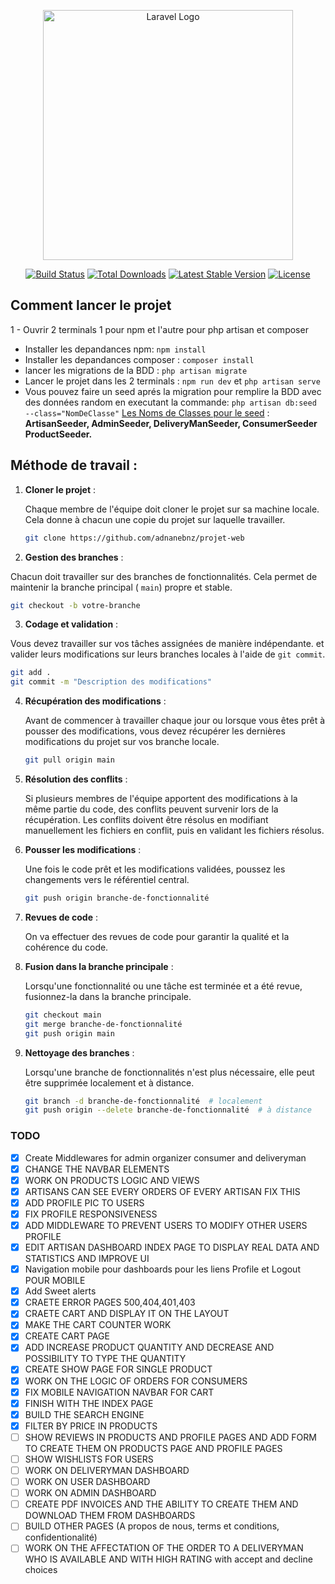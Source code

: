<p align="center"><a href="https://laravel.com" target="_blank"><img src="https://raw.githubusercontent.com/laravel/art/master/logo-lockup/5%20SVG/2%20CMYK/1%20Full%20Color/laravel-logolockup-cmyk-red.svg" width="400" alt="Laravel Logo"></a></p>

<p align="center">
<a href="https://github.com/laravel/framework/actions"><img src="https://github.com/laravel/framework/workflows/tests/badge.svg" alt="Build Status"></a>
<a href="https://packagist.org/packages/laravel/framework"><img src="https://img.shields.io/packagist/dt/laravel/framework" alt="Total Downloads"></a>
<a href="https://packagist.org/packages/laravel/framework"><img src="https://img.shields.io/packagist/v/laravel/framework" alt="Latest Stable Version"></a>
<a href="https://packagist.org/packages/laravel/framework"><img src="https://img.shields.io/packagist/l/laravel/framework" alt="License"></a>
</p>

## Comment lancer le projet

1 - Ouvrir 2 terminals 1 pour npm et l'autre pour php artisan et composer

-   Installer les depandances npm: `npm install`
-   Installer les depandances composer : `composer install`
-   lancer les migrations de la BDD : `php artisan migrate`
-   Lancer le projet dans les 2 terminals : `npm run dev` et `php artisan serve`
-   Vous pouvez faire un seed aprés la migration pour remplire la BDD avec des données random en executant la commande: `php artisan db:seed --class="NomDeClasse"`
    <u>Les Noms de Classes pour le seed</u> : **ArtisanSeeder, AdminSeeder, DeliveryManSeeder, ConsumerSeeder ProductSeeder.**

## Méthode de travail :

1. **Cloner le projet** :

    Chaque membre de l'équipe doit cloner le projet sur sa machine locale. Cela donne à chacun une copie du projet sur laquelle travailler.

    ```bash
    git clone https://github.com/adnanebnz/projet-web
    ```

2. **Gestion des branches** :

Chacun doit travailler sur des branches de fonctionnalités. Cela permet de maintenir la branche principal ( `main`) propre et stable.

```bash
git checkout -b votre-branche
```

3. **Codage et validation** :

Vous devez travailler sur vos tâches assignées de manière indépendante. et valider leurs modifications sur leurs branches locales à l'aide de `git commit`.

```bash
git add .
git commit -m "Description des modifications"
```

4. **Récupération des modifications** :

    Avant de commencer à travailler chaque jour ou lorsque vous êtes prêt à pousser des modifications, vous devez récupérer les dernières modifications du projet sur vos branche locale.

    ```bash
    git pull origin main
    ```

5. **Résolution des conflits** :

    Si plusieurs membres de l'équipe apportent des modifications à la même partie du code, des conflits peuvent survenir lors de la récupération. Les conflits doivent être résolus en modifiant manuellement les fichiers en conflit, puis en validant les fichiers résolus.

6. **Pousser les modifications** :

    Une fois le code prêt et les modifications validées, poussez les changements vers le référentiel central.

    ```bash
    git push origin branche-de-fonctionnalité
    ```

7. **Revues de code** :

    On va effectuer des revues de code pour garantir la qualité et la cohérence du code.

8. **Fusion dans la branche principale** :

    Lorsqu'une fonctionnalité ou une tâche est terminée et a été revue, fusionnez-la dans la branche principale.

    ```bash
    git checkout main
    git merge branche-de-fonctionnalité
    git push origin main
    ```

9. **Nettoyage des branches** :

    Lorsqu'une branche de fonctionnalités n'est plus nécessaire, elle peut être supprimée localement et à distance.

    ```bash
    git branch -d branche-de-fonctionnalité  # localement
    git push origin --delete branche-de-fonctionnalité  # à distance
    ```

### TODO

-   [x] Create Middlewares for admin organizer consumer and deliveryman
-   [x] CHANGE THE NAVBAR ELEMENTS
-   [x] WORK ON PRODUCTS LOGIC AND VIEWS
-   [x] ARTISANS CAN SEE EVERY ORDERS OF EVERY ARTISAN FIX THIS
-   [x] ADD PROFILE PIC TO USERS
-   [x] FIX PROFILE RESPONSIVENESS
-   [x] ADD MIDDLEWARE TO PREVENT USERS TO MODIFY OTHER USERS PROFILE
-   [x] EDIT ARTISAN DASHBOARD INDEX PAGE TO DISPLAY REAL DATA AND STATISTICS AND IMPROVE UI
-   [x] Navigation mobile pour dashboards pour les liens Profile et Logout POUR MOBILE
-   [x] Add Sweet alerts
-   [x] CRAETE ERROR PAGES 500,404,401,403
-   [x] CRAETE CART AND DISPLAY IT ON THE LAYOUT
-   [x] MAKE THE CART COUNTER WORK
-   [x] CREATE CART PAGE
-   [x] ADD INCREASE PRODUCT QUANTITY AND DECREASE AND POSSIBILITY TO TYPE THE QUANTITY
-   [x] CREATE SHOW PAGE FOR SINGLE PRODUCT
-   [x] WORK ON THE LOGIC OF ORDERS FOR CONSUMERS
-   [x] FIX MOBILE NAVIGATION NAVBAR FOR CART
-   [x] FINISH WITH THE INDEX PAGE
-   [x] BUILD THE SEARCH ENGINE
-   [x] FILTER BY PRICE IN PRODUCTS
-   [ ] SHOW REVIEWS IN PRODUCTS AND PROFILE PAGES AND ADD FORM TO CREATE THEM ON PRODUCTS PAGE AND PROFILE PAGES
-   [ ] SHOW WISHLISTS FOR USERS
-   [ ] WORK ON DELIVERYMAN DASHBOARD
-   [ ] WORK ON USER DASHBOARD
-   [ ] WORK ON ADMIN DASHBOARD
-   [ ] CREATE PDF INVOICES AND THE ABILITY TO CREATE THEM AND DOWNLOAD THEM FROM DASHBOARDS
-   [ ] BUILD OTHER PAGES (A propos de nous, terms et conditions, confidentionalité)
-   [ ] WORK ON THE AFFECTATION OF THE ORDER TO A DELIVERYMAN WHO IS AVAILABLE AND WITH HIGH RATING with accept and decline choices
